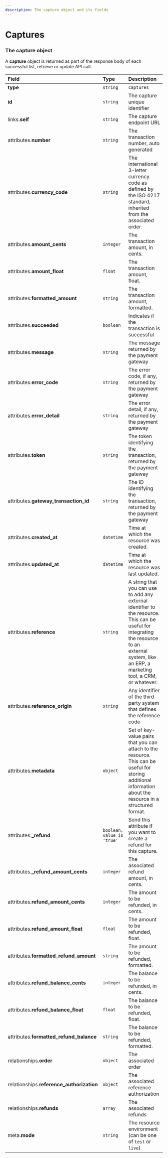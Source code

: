```yaml
---
description: The capture object and its fields
---
```


# Captures



### The capture object

A **capture** object is returned as part of the response body of each successful list, retrieve or update API call.

| Field | Type | Description |
| :--- | :--- | :--- |
| **type** | `string` | `captures` |
| **id** | `string` | The capture unique identifier |
| links.**self** | `string` | The capture endpoint URL |
| attributes.**number** | `string` | The transaction number, auto generated |
| attributes.**currency_code** | `string` | The international 3-letter currency code as defined by the ISO 4217 standard, inherited from the associated order. |
| attributes.**amount_cents** | `integer` | The transaction amount, in cents. |
| attributes.**amount_float** | `float` | The transaction amount, float. |
| attributes.**formatted_amount** | `string` | The transaction amount, formatted. |
| attributes.**succeeded** | `boolean` | Indicates if the transaction is successful |
| attributes.**message** | `string` | The message returned by the payment gateway |
| attributes.**error_code** | `string` | The error code, if any, returned by the payment gateway |
| attributes.**error_detail** | `string` | The error detail, if any, returned by the payment gateway |
| attributes.**token** | `string` | The token identifying the transaction, returned by the payment gateway |
| attributes.**gateway_transaction_id** | `string` | The ID identifying the transaction, returned by the payment gateway |
| attributes.**created_at** | `datetime` | Time at which the resource was created. |
| attributes.**updated_at** | `datetime` | Time at which the resource was last updated. |
| attributes.**reference** | `string` | A string that you can use to add any external identifier to the resource. This can be useful for integrating the resource to an external system, like an ERP, a marketing tool, a CRM, or whatever. |
| attributes.**reference_origin** | `string` | Any identifier of the third party system that defines the reference code |
| attributes.**metadata** | `object` | Set of key-value pairs that you can attach to the resource. This can be useful for storing additional information about the resource in a structured format. |
| attributes.**_refund** | `boolean, value is 'true'` | Send this attribute if you want to create a refund for this capture. |
| attributes.**_refund_amount_cents** | `integer` | The associated refund amount, in cents. |
| attributes.**refund_amount_cents** | `integer` | The amount to be refunded, in cents. |
| attributes.**refund_amount_float** | `float` | The amount to be refunded, float. |
| attributes.**formatted_refund_amount** | `string` | The amount to be refunded, formatted. |
| attributes.**refund_balance_cents** | `integer` | The balance to be refunded, in cents. |
| attributes.**refund_balance_float** | `float` | The balance to be refunded, float. |
| attributes.**formatted_refund_balance** | `string` | The balance to be refunded, formatted. |
| relationships.**order** | `object` | The associated order |
| relationships.**reference_authorization** | `object` | The associated reference authorization |
| relationships.**refunds** | `array` | The associated refunds |
| meta.**mode** | `string` | The resource environment \(can be one of `test` or `live`\) |

